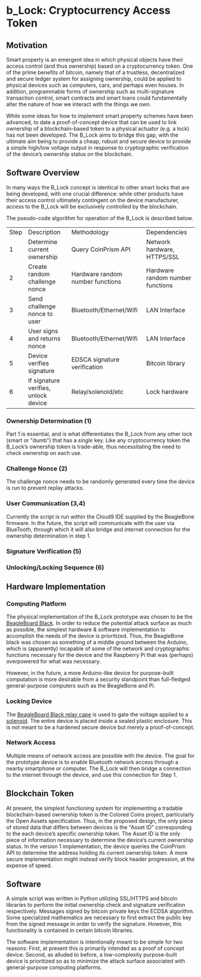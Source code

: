 # b_Lock: Cryptocurrency Access Token

## Motivation

Smart property is an emergent idea in which physical objects have their access control (and thus ownership) based on a cryptocurrency token. One of the prime benefits of bitcoin, namely that of a trustless, decentralized and secure ledger system for assigning ownership, could be applied to physical devices such as computers, cars, and perhaps even houses. In addition, programmable forms of ownership such as multi-signature transaction control, smart contracts and smart loans could fundamentally alter the nature of how we interact with the things we own.

While some ideas for how to implement smart property schemes have been advanced, to date a proof-of-concept device that can be used to link ownership of a blockchain-based token to a physical actuator (e.g. a lock) has not been developed. The B_Lock aims to bridge this gap, with the ultimate aim being to provide a cheap, robust and secure device to provide a simple high/low voltage output in response to cryptographic verification of the device’s ownership status on the blockchain.

## Software Overview

In many ways the B_Lock concept is identical to other smart locks that are being developed, with one crucial difference: while other products have their access control ultimately contingent on the device manufacturer, access to the B_Lock will be exclusively controlled by the blockchain.

The pseudo-code algorithm for operation of the B_Lock is described below.

<table>
  <tr>
    <td>Step</td>
    <td>Description</td>
    <td>Methodology</td>
    <td>Dependencies</td>
  </tr>
  <tr>
    <td>1</td>
    <td>Determine current ownership</td>
    <td>Query CoinPrism API</td>
    <td>Network hardware, HTTPS/SSL</td>
  </tr>
  <tr>
    <td>2</td>
    <td>Create random challenge nonce</td>
    <td>Hardware random number functions</td>
    <td>Hardware random number functions</td>
  </tr>
  <tr>
    <td>3</td>
    <td>Send challenge nonce to user</td>
    <td>Bluetooth/Ethernet/Wifi</td>
    <td>LAN Interface</td>
  </tr>
  <tr>
    <td>4</td>
    <td>User signs and returns nonce</td>
    <td>Bluetooth/Ethernet/Wifi</td>
    <td>LAN Interface</td>
  </tr>
  <tr>
    <td>5</td>
    <td>Device verifies signature</td>
    <td>EDSCA signature verification</td>
    <td>Bitcoin library</td>
  </tr>
  <tr>
    <td>6</td>
    <td>If signature verifies, unlock device</td>
    <td>Relay/solenoid/etc</td>
    <td>Lock hardware</td>
  </tr>
</table>


### Ownership Determination (1)

Part 1 is essential, and is what differentiates the B_Lock from any other lock (smart or "dumb") that has a *single* key. Like any cryptocurrency token the B_Lock’s ownership token is trade-able, thus necessitating the need to check ownership on each use.

### Challenge Nonce (2)

The challenge nonce needs to be randomly generated every time the device is run to prevent replay attacks.

### User Communication (3,4)

Currently the script is run within the Cloud9 IDE supplied by the BeagleBone firmware. In the future, the script will communicate with the user via BlueTooth, through which it will also bridge and internet connection for the ownership determination in step 1.

### Signature Verification (5)

### Unlocking/Locking Sequence (6)

## Hardware Implementation

### Computing Platform

The physical implementation of the B_Lock prototype was chosen to be the [BeagleBoard Black](http://beagleboard.org/BLACK). In order to reduce the potential attack surface as much as possible, the simplest hardware & software implementation to accomplish the needs of the device is prioritized. Thus, the BeagleBone black was chosen as something of a middle ground between the Arduino, which is (apparently) incapable of some of the network and cryptographic functions necessary for the device and the Raspberry Pi that was (perhaps) overpowered for what was necessary.

However, in the future, a more Arduino-like device for purpose-built computation is more desirable from a security standpoint than full-fledged general-purpose computers such as the BeagleBone and Pi. 

### Locking Device

The [BeagleBoard Black relay cape](http://www.logicsupply.com/cbb-relay/) is used to gate the voltage applied to a [solenoid](http://www.amazon.com/gp/product/B005FOTJF8). The entire device is placed inside a sealed plastic enclosure. This is not meant to be a hardened secure device but merely a proof-of-concept.

### Network Access

Multiple means of network access are possible with the device. The goal for the prototype device is to enable Bluetooth network access through a nearby smartphone or computer. The B_Lock will then bridge a connection to the internet through the device, and use this connection for Step 1.

## Blockchain Token

At present, the simplest functioning system for implementing a tradable blockchain-based ownership token is the Colored Coins project, particularly the Open Assets specification. Thus, in the proposed design, the only piece of stored data that differs between devices is the "Asset ID" corresponding to the each device’s specific ownership token. The Asset ID is the only piece of information necessary to determine the device’s current ownership status. In the version 1 implementation, the device queries the CoinPrism API to determine the address holding its current ownership token. A more secure implementation might instead verify block header progression, at the expense of speed. 

## Software

A simple script was written in Python utilizing SSL/HTTPS and bitcoin libraries to perform the initial ownership check and signature verification respectively. Messages signed by bitcoin private keys the ECDSA algorithm. Some specialized mathematics are necessary to first extract the public key from the signed message in order to verify the signature. However, this functionality is contained in certain bitcoin libraries. 

The software implementation is intentionally meant to be simple for two reasons: First, at present this is primarily intended as a proof of concept device. Second, as alluded to before, a low-complexity purpose-built device is prioritized so as to minimize the attack surface associated with general-purpose computing platforms.
